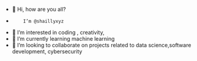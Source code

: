 - 👋 Hi, how are you all?
-         I’m @shaillyxyz
- 👀 I’m interested in coding , creativity, 
- 🌱 I’m currently learning machine learning
- 💞️ I’m looking to collaborate on projects related to data science,software development, cybersecurity 


<!---
shaillyxyz/shaillyxyz is a ✨ special ✨ repository because its `README.md` (this file) appears on your GitHub profile.
You can click the Preview link to take a look at your changes.
--->
